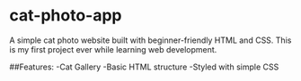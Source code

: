 # cat-photo-app
A simple cat photo website built with beginner-friendly HTML and CSS.
This is my first project ever while learning web development.

##Features:
-Cat Gallery
-Basic HTML structure 
-Styled with simple CSS
